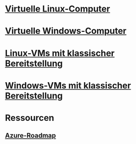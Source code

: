 # [Virtuelle Linux-Computer](linux/overview.md)
# [Virtuelle Windows-Computer](windows/overview.md)
# [Linux-VMs mit klassischer Bereitstellung](linux/overview.md?toc=%2fazure%2fvirtual-machines%2flinux%2fclassic%2ftoc.json)
# [Windows-VMs mit klassischer Bereitstellung](windows/overview.md?toc=%2fazure%2fvirtual-machines%2fwindows%2fclassic%2ftoc.json)

# Ressourcen
## [Azure-Roadmap](https://azure.microsoft.com/roadmap/?category=compute)
